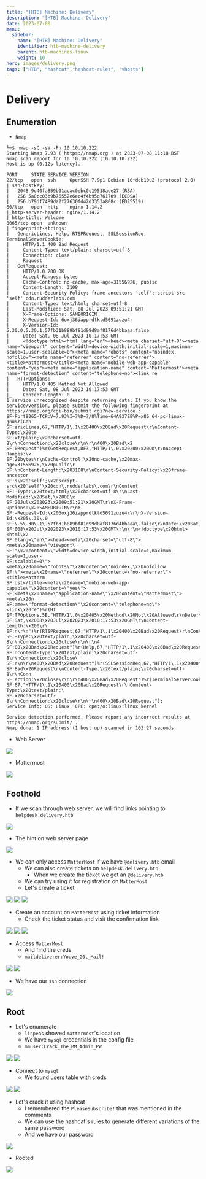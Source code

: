 ```yaml
---
title: "[HTB] Machine: Delivery"
description: "[HTB] Machine: Delivery"
date: 2023-07-08
menu:
  sidebar:
    name: "[HTB] Machine: Delivery"
    identifier: htb-machine-delivery
    parent: htb-machines-linux
    weight: 10
hero: images/delivery.png
tags: ["HTB", "hashcat","hashcat-rules", "vhosts"]
---
```


# Delivery
## Enumeration
- ```Nmap```
```
└─$ nmap -sC -sV -Pn 10.10.10.222
Starting Nmap 7.93 ( https://nmap.org ) at 2023-07-08 11:18 BST
Nmap scan report for 10.10.10.222 (10.10.10.222)
Host is up (0.12s latency).

PORT     STATE SERVICE VERSION
22/tcp   open  ssh     OpenSSH 7.9p1 Debian 10+deb10u2 (protocol 2.0)
| ssh-hostkey: 
|   2048 9c40fa859b01acac0ebc0c19518aee27 (RSA)
|   256 5a0cc03b9b76552e6ec4f4b95d761709 (ECDSA)
|_  256 b79df7489da2f27630fd42d3353a808c (ED25519)
80/tcp   open  http    nginx 1.14.2
|_http-server-header: nginx/1.14.2
|_http-title: Welcome
8065/tcp open  unknown
| fingerprint-strings: 
|   GenericLines, Help, RTSPRequest, SSLSessionReq, TerminalServerCookie: 
|     HTTP/1.1 400 Bad Request
|     Content-Type: text/plain; charset=utf-8
|     Connection: close
|     Request
|   GetRequest: 
|     HTTP/1.0 200 OK
|     Accept-Ranges: bytes
|     Cache-Control: no-cache, max-age=31556926, public
|     Content-Length: 3108
|     Content-Security-Policy: frame-ancestors 'self'; script-src 'self' cdn.rudderlabs.com
|     Content-Type: text/html; charset=utf-8
|     Last-Modified: Sat, 08 Jul 2023 09:51:21 GMT
|     X-Frame-Options: SAMEORIGIN
|     X-Request-Id: 6oxj36iapprdtktd5691zuzu4r
|     X-Version-Id: 5.30.0.5.30.1.57fb31b889bf81d99d8af8176d4bbaaa.false
|     Date: Sat, 08 Jul 2023 10:17:53 GMT
|     <!doctype html><html lang="en"><head><meta charset="utf-8"><meta name="viewport" content="width=device-width,initial-scale=1,maximum-scale=1,user-scalable=0"><meta name="robots" content="noindex, nofollow"><meta name="referrer" content="no-referrer"><title>Mattermost</title><meta name="mobile-web-app-capable" content="yes"><meta name="application-name" content="Mattermost"><meta name="format-detection" content="telephone=no"><link re
|   HTTPOptions: 
|     HTTP/1.0 405 Method Not Allowed
|     Date: Sat, 08 Jul 2023 10:17:53 GMT
|_    Content-Length: 0
1 service unrecognized despite returning data. If you know the service/version, please submit the following fingerprint at https://nmap.org/cgi-bin/submit.cgi?new-service :
SF-Port8065-TCP:V=7.93%I=7%D=7/8%Time=64A937EE%P=x86_64-pc-linux-gnu%r(Gen
SF:ericLines,67,"HTTP/1\.1\x20400\x20Bad\x20Request\r\nContent-Type:\x20te
SF:xt/plain;\x20charset=utf-8\r\nConnection:\x20close\r\n\r\n400\x20Bad\x2
SF:0Request")%r(GetRequest,DF3,"HTTP/1\.0\x20200\x20OK\r\nAccept-Ranges:\x
SF:20bytes\r\nCache-Control:\x20no-cache,\x20max-age=31556926,\x20public\r
SF:\nContent-Length:\x203108\r\nContent-Security-Policy:\x20frame-ancestor
SF:s\x20'self';\x20script-src\x20'self'\x20cdn\.rudderlabs\.com\r\nContent
SF:-Type:\x20text/html;\x20charset=utf-8\r\nLast-Modified:\x20Sat,\x2008\x
SF:20Jul\x202023\x2009:51:21\x20GMT\r\nX-Frame-Options:\x20SAMEORIGIN\r\nX
SF:-Request-Id:\x206oxj36iapprdtktd5691zuzu4r\r\nX-Version-Id:\x205\.30\.0
SF:\.5\.30\.1\.57fb31b889bf81d99d8af8176d4bbaaa\.false\r\nDate:\x20Sat,\x2
SF:008\x20Jul\x202023\x2010:17:53\x20GMT\r\n\r\n<!doctype\x20html><html\x2
SF:0lang=\"en\"><head><meta\x20charset=\"utf-8\"><meta\x20name=\"viewport\
SF:"\x20content=\"width=device-width,initial-scale=1,maximum-scale=1,user-
SF:scalable=0\"><meta\x20name=\"robots\"\x20content=\"noindex,\x20nofollow
SF:\"><meta\x20name=\"referrer\"\x20content=\"no-referrer\"><title>Matterm
SF:ost</title><meta\x20name=\"mobile-web-app-capable\"\x20content=\"yes\">
SF:<meta\x20name=\"application-name\"\x20content=\"Mattermost\"><meta\x20n
SF:ame=\"format-detection\"\x20content=\"telephone=no\"><link\x20re")%r(HT
SF:TPOptions,5B,"HTTP/1\.0\x20405\x20Method\x20Not\x20Allowed\r\nDate:\x20
SF:Sat,\x2008\x20Jul\x202023\x2010:17:53\x20GMT\r\nContent-Length:\x200\r\
SF:n\r\n")%r(RTSPRequest,67,"HTTP/1\.1\x20400\x20Bad\x20Request\r\nContent
SF:-Type:\x20text/plain;\x20charset=utf-8\r\nConnection:\x20close\r\n\r\n4
SF:00\x20Bad\x20Request")%r(Help,67,"HTTP/1\.1\x20400\x20Bad\x20Request\r\
SF:nContent-Type:\x20text/plain;\x20charset=utf-8\r\nConnection:\x20close\
SF:r\n\r\n400\x20Bad\x20Request")%r(SSLSessionReq,67,"HTTP/1\.1\x20400\x20
SF:Bad\x20Request\r\nContent-Type:\x20text/plain;\x20charset=utf-8\r\nConn
SF:ection:\x20close\r\n\r\n400\x20Bad\x20Request")%r(TerminalServerCookie,
SF:67,"HTTP/1\.1\x20400\x20Bad\x20Request\r\nContent-Type:\x20text/plain;\
SF:x20charset=utf-8\r\nConnection:\x20close\r\n\r\n400\x20Bad\x20Request");
Service Info: OS: Linux; CPE: cpe:/o:linux:linux_kernel

Service detection performed. Please report any incorrect results at https://nmap.org/submit/ .
Nmap done: 1 IP address (1 host up) scanned in 103.27 seconds
```
- Web Server

![](./images/1.png)

- Mattermost

![](./images/3.png)

## Foothold
- If we scan through web server, we will find links pointing to `helpdesk.delivery.htb`

![](./images/2.png)

- The hint on web server page

![](./images/4.png)

- We can only access `MatterMost` if we have `@delivery.htb` email
  - We can also create tickets on `helpdesk.delivery.htb`
    - When we create the ticket we get an `@delivery.htb`
  - We can try using it for registration on `MatterMost`
  - Let's create a ticket

![](./images/5.png)
![](./images/7.png)
![](./images/8.png)

- Create an account on `MatterMost` using ticket information
  - Check the ticket status and visit the confirmation link

![](./images/6.png)
![](./images/9.png)
![](./images/10.png)

- Access `MatterMost`
  - And find the creds
  - `maildeliverer:Youve_G0t_Mail!`

![](./images/11.png)
![](./images/12.png)

- We have our `ssh` connection

![](./images/13.png)

## Root
- Let's enumerate
  - `linpeas` showed `mattermost`'s location
  - We have `mysql` credentials in the config file
  - `mmuser:Crack_The_MM_Admin_PW`

![](./images/14.png)
![](./images/15.png)

- Connect to `mysql`
  - We found users table with creds

![](./images/16.png)
![](./images/17.png)

- Let's crack it using hashcat
  - I remembered the `PleaseSubscribe!` that was mentioned in the comments
  - We can use the hashcat's rules to generate different variations of the same password
  - And we have our password

![](./images/18.png)

- Rooted

![](./images/19.png)
